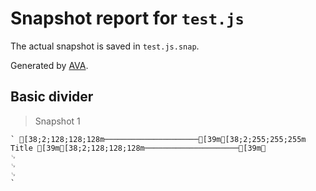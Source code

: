 # Snapshot report for `test.js`

The actual snapshot is saved in `test.js.snap`.

Generated by [AVA](https://ava.li).

## Basic divider

> Snapshot 1

    ` [38;2;128;128;128m─────────────────────[39m[38;2;255;255;255m Title [39m[38;2;128;128;128m─────────────────────[39m␊
    ␊
    ␊
    ␊
    `
